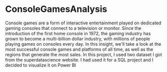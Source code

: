 # ConsoleGamesAnalysis
Console games are a form of interactive entertainment played on dedicated gaming consoles that connect to a television or monitor. Since the introduction of the first home console in 1972, the gaming industry has grown to become a multi-billion dollar industry, with millions of people playing games on consoles every day. In this insight, we'll take a look at the most successful console games and platforms of all time, as well as the regions that generate the most sales.
In this project, I used two dataset I got from the superdatascience website. I had used it for a SQL project and I decided to visualize it on Power BI
